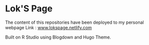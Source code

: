 # Lok'S Page
The content of this repositories have been deployed to my personal webpage 
Link : www.lokspage.netlify.com

Built on R Studio using Blogdown and Hugo Theme.
